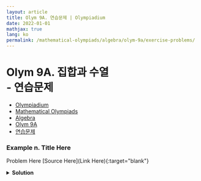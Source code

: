 ```yaml
---
layout: article
title: Olym 9A. 연습문제 | Olympiadium
date: 2022-01-01
mathjax: true
lang: ko
permalink: /mathematical-olympiads/algebra/olym-9a/exercise-problems/
---
```

# Olym 9A. 집합과 수열 <br> <ssup> - 연습문제</ssup>

<ul class="breadcrumb">
	<li><a href="{{ site.baseurl }}/">Olympiadium</a></li> 
	<li><a href="{{ site.baseurl }}/mathematical-olympiads/">Mathematical Olympiads</a></li> 
	<li><a href="{{ site.baseurl }}/mathematical-olympiads/algebra/">Algebra</a></li> 
	<li><a href="{{ site.baseurl }}/mathematical-olympiads/algebra/olym-9a/">Olym 9A</a></li> 
	<li><a href="{{ site.baseurl }}/mathematical-olympiads/algebra/olym-9a/exercise-problems/">연습문제</a></li>
</ul>

### Example n. Title Here
<skyblueboard> Problem Here </skyblueboard>
[Source Here](Link Here){:target="blank"}
<pinkborder><details>
<summary><b>Solution</b></summary>
Solution Here. 
</details></pinkborder>


